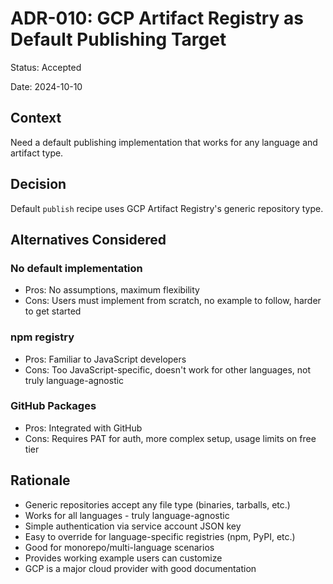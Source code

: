 # ADR-010: GCP Artifact Registry as Default Publishing Target

Status: Accepted

Date: 2024-10-10

## Context

Need a default publishing implementation that works for any language and artifact type.

## Decision

Default `publish` recipe uses GCP Artifact Registry's generic repository type.

## Alternatives Considered

### No default implementation
- Pros: No assumptions, maximum flexibility
- Cons: Users must implement from scratch, no example to follow, harder to get started

### npm registry
- Pros: Familiar to JavaScript developers
- Cons: Too JavaScript-specific, doesn't work for other languages, not truly language-agnostic

### GitHub Packages
- Pros: Integrated with GitHub
- Cons: Requires PAT for auth, more complex setup, usage limits on free tier

## Rationale

- Generic repositories accept any file type (binaries, tarballs, etc.)
- Works for all languages - truly language-agnostic
- Simple authentication via service account JSON key
- Easy to override for language-specific registries (npm, PyPI, etc.)
- Good for monorepo/multi-language scenarios
- Provides working example users can customize
- GCP is a major cloud provider with good documentation
